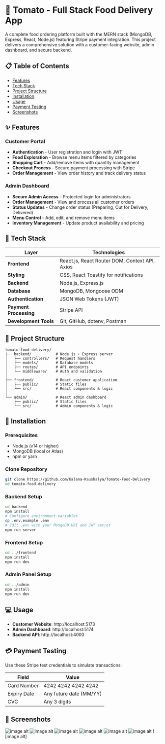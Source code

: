 # 🍅 Tomato - Full Stack Food Delivery App

A complete food ordering platform built with the MERN stack (MongoDB, Express, React, Node.js) featuring Stripe payment integration. This project delivers a comprehensive solution with a customer-facing website, admin dashboard, and secure backend.

## 📋 Table of Contents
- [Features](#features)
- [Tech Stack](#tech-stack)
- [Project Structure](#project-structure)
- [Installation](#installation)
- [Usage](#usage)
- [Payment Testing](#payment-testing)
- [Screenshots](#screenshots)
  

## ✨ Features

### Customer Portal
- **Authentication** - User registration and login with JWT
- **Food Exploration** - Browse menu items filtered by categories
- **Shopping Cart** - Add/remove items with quantity management
- **Checkout Process** - Secure payment processing with Stripe
- **Order Management** - View order history and track delivery status

### Admin Dashboard
- **Secure Admin Access** - Protected login for administrators
- **Order Management** - View and process all customer orders
- **Status Updates** - Change order status (Preparing, Out for Delivery, Delivered)
- **Menu Control** - Add, edit, and remove menu items
- **Inventory Management** - Update product availability and pricing

## 🧰 Tech Stack

| Layer | Technologies |
|-------|--------------|
| **Frontend** | React.js, React Router DOM, Context API, Axios |
| **Styling** | CSS, React Toastify for notifications |
| **Backend** | Node.js, Express.js |
| **Database** | MongoDB, Mongoose ODM |
| **Authentication** | JSON Web Tokens (JWT) |
| **Payment Processing** | Stripe API |
| **Development Tools** | Git, GitHub, dotenv, Postman |

## 📁 Project Structure

```
tomato-food-delivery/
├── backend/           # Node.js + Express server
│   ├── controllers/   # Request handlers
│   ├── models/        # Database models
│   ├── routes/        # API endpoints
│   └── middleware/    # Auth and validation
│
├── frontend/          # React customer application
│   ├── public/        # Static files
│   └── src/           # React components & logic
│
└── admin/             # React admin dashboard
    ├── public/        # Static files
    └── src/           # Admin components & logic
```

## 🚀 Installation

### Prerequisites
- Node.js (v14 or higher)
- MongoDB (local or Atlas)
- npm or yarn

### Clone Repository
```bash
git clone https://github.com/Kalana-Kaushalya/Tomato-Food-Delivery
cd tomato-food-delivery
```

### Backend Setup
```bash
cd backend
npm install
# Configure environment variables
cp .env.example .env
# Edit .env with your MongoDB URI and JWT secret
npm run server
```

### Frontend Setup
```bash
cd ../frontend
npm install
npm run dev
```

### Admin Panel Setup
```bash
cd ../admin
npm install
npm run dev
```

## 💻 Usage
- **Customer Website**: http://localhost:5173
- **Admin Dashboard**: http://localhost:5174
- **Backend API**: http://localhost:4000

## 💳 Payment Testing

Use these Stripe test credentials to simulate transactions:

| Field | Value |
|-------|-------|
| Card Number | 4242 4242 4242 4242 |
| Expiry Date | Any future date (MM/YY) |
| CVC | Any 3 digits |

## 📸 Screenshots
![image alt](https://github.com/Kalana-Kaushalya/Tomato-Food-Delivery/blob/main/screenshot1.png?raw=true)
![image alt](https://github.com/Kalana-Kaushalya/Tomato-Food-Delivery/blob/main/Screenshot%203.png?raw=true)
![image alt](https://github.com/Kalana-Kaushalya/Tomato-Food-Delivery/blob/main/screenshot2.png?raw=true)
![image alt](https://github.com/Kalana-Kaushalya/Tomato-Food-Delivery/blob/main/screenshot4.png?raw=true)
![image alt](https://github.com/Kalana-Kaushalya/Tomato-Food-Delivery/blob/main/screenshot6.png?raw=true)
![image alt](https://github.com/Kalana-Kaushalya/Tomato-Food-Delivery/blob/main/screenshot5.png?raw=true)
![image alt]

